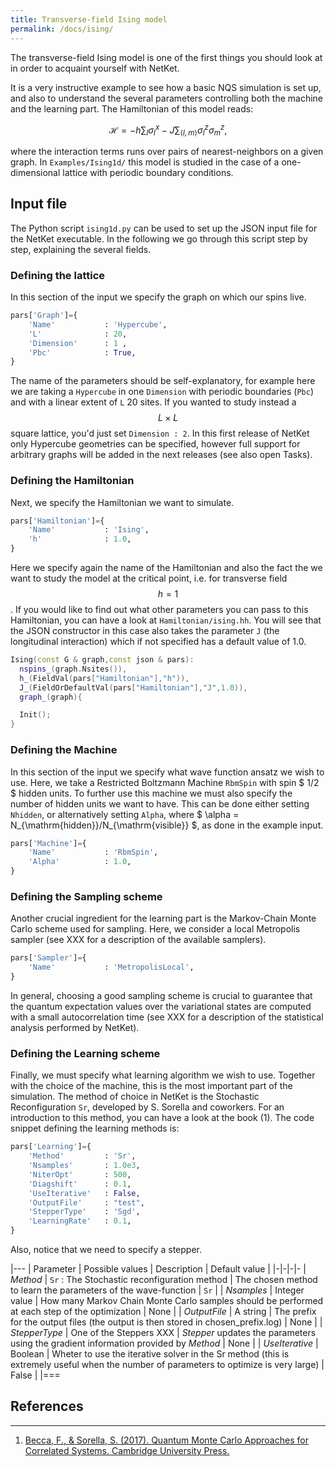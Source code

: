 ```yaml
---
title: Transverse-field Ising model
permalink: /docs/ising/
---
```


The transverse-field Ising model is one of the first things you should look at in order to acquaint yourself with NetKet.

It is a very instructive example to see how a basic NQS simulation is set up, and also to understand the several parameters controlling both the machine and the learning part.
The Hamiltonian of this model reads:  

$$
\mathcal{H}=-h\sum_{l}\sigma_{l}^{x} -J \sum_{\langle l,m \rangle}\sigma_{l}^{z}\sigma_{m}^{z},
$$

where the interaction terms runs over pairs of nearest-neighbors on a given graph. In `Examples/Ising1d/` this model is studied in the case of a one-dimensional lattice with periodic boundary conditions.


## Input file
The Python script `ising1d.py` can be used to set up the JSON input file for the NetKet executable. In the following we go through this script step by step, explaining the several fields.

### Defining the lattice
In this section of the input we specify the graph on which our spins live.

```python
pars['Graph']={
    'Name'           : 'Hypercube',
    'L'              : 20,
    'Dimension'      : 1 ,
    'Pbc'            : True,
}
```

The name of the parameters should be self-explanatory, for example here we are taking a `Hypercube` in one `Dimension` with periodic boundaries (`Pbc`) and with a linear extent of `L` 20 sites.
If you wanted to study instead a $$ L \times L $$ square lattice, you'd just set  `Dimension : 2`.
In this first release of NetKet only Hypercube geometries can be specified, however full support for arbitrary graphs will be added in the next releases (see also open Tasks).


### Defining the Hamiltonian
Next, we specify the Hamiltonian we want to simulate.

```python
pars['Hamiltonian']={
    'Name'           : 'Ising',
    'h'              : 1.0,
}
```

Here we specify again the name of the Hamiltonian and also the fact the we want to study the model at the critical point, i.e. for transverse field $$ h=1 $$.
If you would like to find out what other parameters you can pass to this Hamiltonian, you can have a look at `Hamiltonian/ising.hh`.
You will see that the JSON constructor in this case also takes the parameter `J` (the longitudinal interaction) which if not specified has a default value of 1.0.

```c++
Ising(const G & graph,const json & pars):
  nspins_(graph.Nsites()),
  h_(FieldVal(pars["Hamiltonian"],"h")),
  J_(FieldOrDefaultVal(pars["Hamiltonian"],"J",1.0)),
  graph_(graph){

  Init();
}
```

### Defining the Machine
In this section of the input we specify what wave function ansatz we wish to use. Here, we take a Restricted Boltzmann Machine `RbmSpin` with spin $ 1/2 $ hidden units.
To further use this machine we must also specify the number of hidden units we want to have. This can be done either setting `Nhidden`, or alternatively setting `Alpha`, where
$ \alpha = N_{\mathrm{hidden}}/N_{\mathrm{visible}} $, as done in the example input.

```python
pars['Machine']={
    'Name'           : 'RbmSpin',
    'Alpha'          : 1.0,
}
```


### Defining the Sampling scheme
Another crucial ingredient for the learning part is the Markov-Chain Monte Carlo scheme used for sampling. Here, we consider a local Metropolis sampler (see XXX for a description of the available samplers).

```python
pars['Sampler']={
    'Name'           : 'MetropolisLocal',
}
```
In general, choosing a good sampling scheme is crucial to guarantee that the quantum expectation values over the variational states are computed with a small autocorrelation time (see XXX for a description of the statistical analysis performed by NetKet).

### Defining the Learning scheme
Finally, we must specify what learning algorithm we wish to use. Together with the choice of the machine, this is the most important part of the simulation.
The method of choice in NetKet is the Stochastic Reconfiguration `Sr`, developed by S. Sorella and coworkers. For an introduction to this method, you can have a look at the book (1).
The code snippet defining the learning methods is:

```python
pars['Learning']={
    'Method'         : 'Sr',
    'Nsamples'       : 1.0e3,
    'NiterOpt'       : 500,
    'Diagshift'      : 0.1,
    'UseIterative'   : False,
    'OutputFile'     : "test",
    'StepperType'    : 'Sgd',
    'LearningRate'   : 0.1,
}
```
Also, notice that we need to specify a stepper.

|---
| Parameter | Possible values | Description | Default value |
|-|-|-|-
| *Method* | `Sr` : The Stochastic reconfiguration method |  The chosen method to learn the parameters of the wave-function  | `Sr` |
| *Nsamples* | Integer value | How many Markov Chain Monte Carlo samples should be performed at each step of the optimization | None |
| *OutputFile* | A string | The prefix for the output files (the output is then stored in chosen_prefix.log) | None |
| *StepperType* | One of the Steppers XXX | *Stepper* updates the parameters using the gradient information provided by *Method* | None |
| *UseIterative* | Boolean | Wheter to use the iterative solver in the Sr method (this is extremely useful when the number of parameters to optimize is very large) | False |
|===




## References
---------------
1. [Becca, F., & Sorella, S. (2017). Quantum Monte Carlo Approaches for Correlated Systems. Cambridge University Press.](https://doi.org/10.1017/9781316417041)

